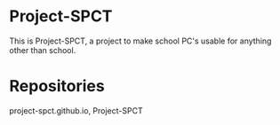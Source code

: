 <h1>Project-SPCT</h1>
<p>This is Project-SPCT, a project to make school PC's usable for anything other than school.</p>
<h1>Repositories</h1>
<p>project-spct.github.io, Project-SPCT</p>
<!---
Project-SPCT/Project-SPCT is a ✨ special ✨ repository because its `README.md` (this file) appears on your GitHub profile.
You can click the Preview link to take a look at your changes.
--->
